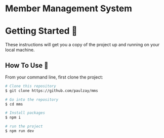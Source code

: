 # Member Management System

# Getting Started 🚀

These instructions will get you a copy of the project up and running on your local machine.

## How To Use 🔧

From your command line, first clone the project:

```bash
# Clone this repository
$ git clone https://github.com/paulzay/mms

# Go into the repository
$ cd mms

# Install packages
$ npm i

# run the project
$ npm run dev

```
